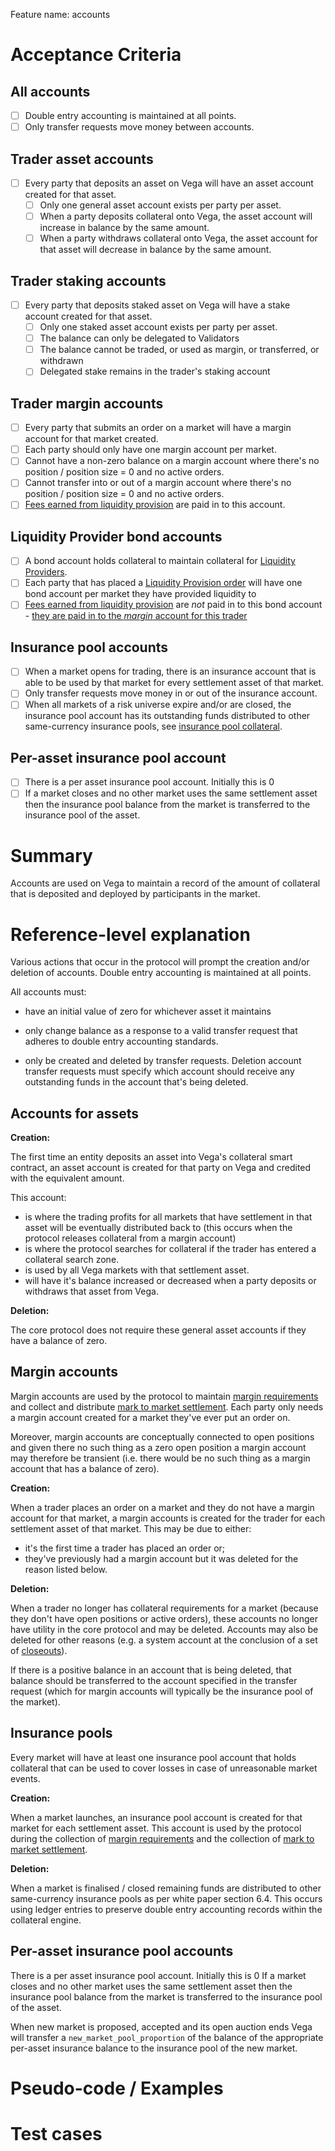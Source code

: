 Feature name: accounts

# Acceptance Criteria

## All accounts

- [ ] Double entry accounting is maintained at all points.
- [ ] Only transfer requests move money between accounts.

## Trader asset accounts
- [ ] Every party that deposits an asset on Vega will have an asset account created for that asset.
  -  [ ] Only one general asset account exists per party per asset.
  -  [ ] When a party deposits collateral onto Vega, the asset account will increase in balance by the same amount. 
  -  [ ] When a party withdraws collateral onto Vega, the asset account for that asset will decrease in balance by the same amount. 

## Trader staking accounts
- [ ] Every party that deposits staked asset on Vega will have a stake account created for that asset.
  - [ ] Only one staked asset account exists per party per asset.
  - [ ] The balance can only be delegated to Validators
  - [ ] The balance cannot be traded, or used as margin, or transferred, or withdrawn
  - [ ] Delegated stake remains in the trader's staking account

## Trader margin accounts
- [ ] Every party that submits an order on a market will have a margin account for that market created.
- [ ] Each party should only have one margin account per market.
- [ ] Cannot have a non-zero balance on a margin account where there's no position / position size = 0 and no active orders.
- [ ] Cannot transfer into or out of a margin account where there's no position / position size = 0 and no active orders.
- [ ] [Fees earned from liquidity provision](./0044-lp-mechanics.md#fees) are paid in to this account.

## Liquidity Provider bond accounts
- [ ] A bond account holds collateral to maintain collateral for [Liquidity Providers](./0044-lp-mechanics.md).
- [ ] Each party that has placed a [Liquidity Provision order](./0038-liquidity-provision-order-type.md) will have one bond account per market they have provided liquidity to
- [ ] [Fees earned from liquidity provision](https://github.com/vegaprotocol/product/blob/master/specs/0044-lp-mechanics.md#fees) are *not* paid in to this bond account - [they are paid in to the _margin_ account for this trader](https://github.com/vegaprotocol/product/blob/master/specs/0042-setting-fees-and-rewarding-lps.md#distributing-fees)

## Insurance pool accounts
- [ ] When a market opens for trading, there is an insurance account that is able to be used by that market for every settlement asset of that market.
- [ ] Only transfer requests move money in or out of the insurance account.
- [ ] When all markets of a risk universe expire and/or are closed, the insurance pool account has its outstanding funds distributed to other same-currency insurance pools, see [insurance pool collateral](0015-market-insurance-pool-collateral.md). 

## Per-asset insurance pool account
- [ ] There is a per asset insurance pool account. Initially this is 0
- [ ] If a market closes and no other market uses the same settlement asset then the insurance pool balance from the market is transferred to the insurance pool of the asset. 

# Summary

Accounts are used on Vega to maintain a record of the amount of collateral that is deposited and deployed by participants in the market.


# Reference-level explanation

Various actions that occur in the protocol will prompt the creation and/or deletion of accounts. Double entry accounting is maintained at all points.

All accounts must:

- have an initial value of zero for whichever asset it maintains

- only change balance as a response to a valid transfer request that adheres to double entry accounting standards.

- only be created and deleted by transfer requests. Deletion account transfer requests must specify which account should receive any outstanding funds in the account that's being deleted.

## Accounts for  assets

**Creation:**

The first time an entity deposits an asset into Vega's collateral smart contract, an asset account is created for that party on Vega and credited with the equivalent amount. 

This account:

* is where the trading profits for all markets that have settlement in that asset will be eventually distributed back to (this occurs when the protocol releases collateral from a margin account)
* is where the protocol searches for collateral if the trader has entered a collateral search zone. 
* is used by all Vega markets with that settlement asset.
* will have it's balance increased or decreased when a party deposits or withdraws that asset from Vega.

**Deletion:**

The core protocol does not require these general asset accounts if they have a balance of zero. 

## Margin accounts

Margin accounts are used by the protocol to maintain [margin requirements](./0010-margin-orchestration.md) and collect and distribute [mark to market settlement](./0003-mark-to-market-settlement.md). Each party only needs a margin account created for a market they've ever put an order on.

Moreover, margin accounts are conceptually connected to open positions and given there no such thing as a zero open position a margin account may therefore be transient (i.e. there would be no such thing as a margin account that has a balance of zero).


**Creation:**

When a trader places an order on a market and they do not have a margin account for that market, a margin accounts is created for the trader for each settlement asset of that market. This may be due to either:
* it's the first time a trader has placed an order or;
* they've previously had a margin account but it was deleted for the reason listed below.

**Deletion:**

When a trader no longer has collateral requirements for a  market (because they don't have open positions or active orders), these accounts no longer have utility in the core protocol and may be deleted. Accounts may also be deleted for other reasons (e.g. a system account at the conclusion of a set of [closeouts](./0012-position-resolution.md)).

If there is a positive balance in an account that is being deleted, that balance should be transferred to the account specified in the transfer request (which for margin accounts will typically be the insurance pool of the market).

## Insurance pools

Every market will have at least one insurance pool account that holds collateral that can be used to cover losses in case of unreasonable market events.

**Creation:**

When a market launches, an insurance pool account is created for that market for each settlement asset. This account is used by the protocol during the collection of [margin requirements](./0010-margin-orchestration.md) and the collection of [mark to market settlement](./0003-mark-to-market-settlement.md). 

**Deletion:**

When a market is finalised / closed remaining funds are distributed to other same-currency insurance pools as per white paper section 6.4.  This occurs using ledger entries to preserve double entry accounting records within the collateral engine.

## Per-asset insurance pool accounts

There is a per asset insurance pool account. Initially this is 0
If a market closes and no other market uses the same settlement asset then the insurance pool balance from the market is transferred to the insurance pool of the asset. 

When new market is proposed, accepted and its open auction ends Vega will transfer a `new_market_pool_proportion` of the balance of the appropriate per-asset insurance balance to the insurance pool of the new market.

# Pseudo-code / Examples

# Test cases

